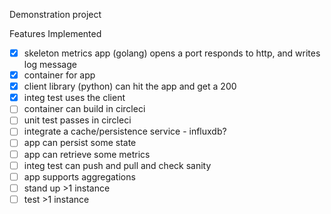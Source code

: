 Demonstration project

Features Implemented

- [x] skeleton metrics app (golang) opens a port responds to http, and writes log message
- [x] container for app
- [x] client library (python) can hit the app and get a 200
- [x] integ test uses the client
- [ ] container can build in circleci 
- [ ] unit test passes in circleci
- [ ] integrate a cache/persistence service - influxdb?
- [ ] app can persist some state
- [ ] app can retrieve some metrics
- [ ] integ test can push and pull and check sanity
- [ ] app supports aggregations
- [ ] stand up >1 instance 
- [ ] test >1 instance

